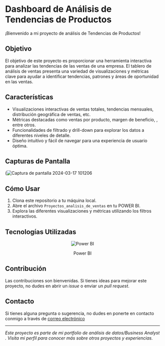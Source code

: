 # Dashboard de Análisis de Tendencias de Productos

¡Bienvenido a mi proyecto de análisis de Tendencias de Productos!

## Objetivo
El objetivo de este proyecto es proporcionar una herramienta interactiva para analizar las tendencias de las ventas de una empresa. El tablero de análisis de ventas presenta una variedad de visualizaciones y métricas clave para ayudar a identificar tendencias, patrones y áreas de oportunidad en las ventas.

## Características
- Visualizaciones interactivas de ventas totales, tendencias mensuales, distribución geográfica de ventas, etc.
- Métricas destacadas como ventas por producto, margen de beneficio, , entre otros.
- Funcionalidades de filtrado y drill-down para explorar los datos a diferentes niveles de detalle.
- Diseño intuitivo y fácil de navegar para una experiencia de usuario óptima.

## Capturas de Pantalla
(![Captura de pantalla 2024-03-17 101206](https://github.com/BelenGerez/Dashboard_An-lisis_de_Tendencias_de_Producto/assets/108203320/76e85969-afa5-4778-a932-17445e169c82)



## Cómo Usar
1. Clona este repositorio a tu máquina local.
2. Abre el archivo `Proyectos_analisis_de_ventas` en tu POWER BI.
3. Explora las diferentes visualizaciones y métricas utilizando los filtros interactivos.


## Tecnologías Utilizadas
<div align="center">
  <img src="https://img.icons8.com/color/48/000000/power-bi.png" alt="Power BI">
  <p>Power BI</p>
</div>



## Contribución
Las contribuciones son bienvenidas. Si tienes ideas para mejorar este proyecto, no dudes en abrir un _issue_ o enviar un _pull request_.

## Contacto
Si tienes alguna pregunta o sugerencia, no dudes en ponerte en contacto conmigo a través de [correo electrónico](gerezbelen875@gmail.com) 

---

_Este proyecto es parte de mi portfolio de análisis de datos/Business Analyst . Visita mi perfil para conocer más sobre otros proyectos y experiencias._
